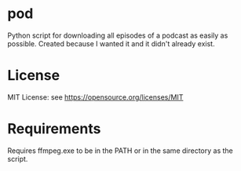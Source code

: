 # pod
Python script for downloading all episodes of a podcast as easily as possible. Created because I wanted it and it didn't already exist.

# License
MIT License: see https://opensource.org/licenses/MIT

# Requirements
Requires ffmpeg.exe to be in the PATH or in the same directory as the script.

